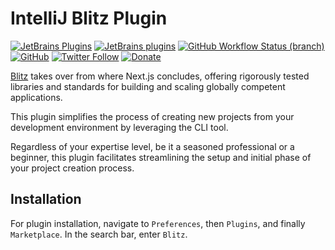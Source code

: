 # IntelliJ Blitz Plugin

[![JetBrains Plugins](https://img.shields.io/jetbrains/plugin/v/21372-blitz)](https://plugins.jetbrains.com/plugin/21372-blitz)
[![JetBrains plugins](https://img.shields.io/jetbrains/plugin/d/21372-blitz)](https://plugins.jetbrains.com/plugin/21372-blitz/versions)
[![GitHub Workflow Status (branch)](https://img.shields.io/github/actions/workflow/status/KartanHQ/intellij-blitz/build.yml?branch=master)](https://github.com/KartanHQ/intellij-blitz/actions/workflows/build.yml)
[![GitHub](https://img.shields.io/github/license/KartanHQ/intellij-blitz)](https://github.com/KartanHQ/intellij-blitz/blob/master/LICENSE)
[![Twitter Follow](https://img.shields.io/badge/follow-%40nekofar-1DA1F2?logo=twitter&style=flat)](https://twitter.com/nekofar)
[![Donate](https://img.shields.io/badge/donate-nekofar.crypto-a2b9bc?logo=ko-fi&logoColor=white)](https://ud.me/nekofar.crypto)


<!-- Plugin description -->
[Blitz](https://blitzjs.com/) takes over from where Next.js concludes, offering rigorously tested libraries and standards for building and scaling globally competent applications.

This plugin simplifies the process of creating new projects from your development environment by leveraging the CLI tool.

Regardless of your expertise level, be it a seasoned professional or a beginner, this plugin facilitates streamlining the setup and initial phase of your project creation process.
<!-- Plugin description end -->

## Installation

For plugin installation, navigate to `Preferences`, then `Plugins`, and finally `Marketplace`. In the search bar, enter `Blitz`.

